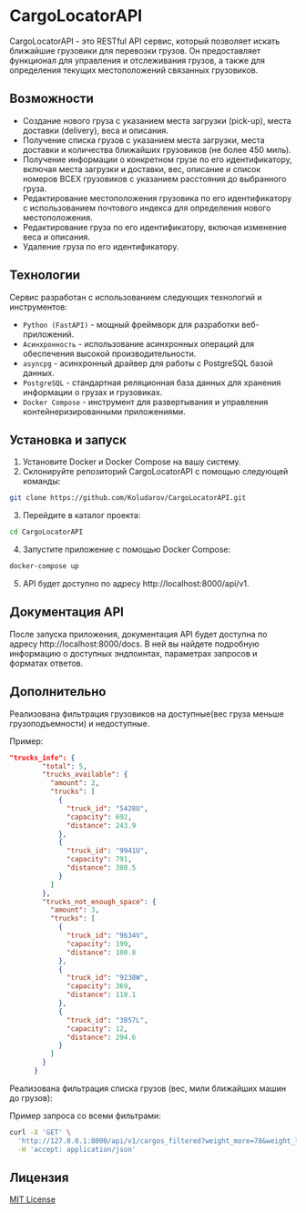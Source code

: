 # CargoLocatorAPI
CargoLocatorAPI - это RESTful API сервис, который позволяет искать ближайшие грузовики для перевозки грузов. Он предоставляет функционал для управления и отслеживания грузов, а также для определения текущих местоположений связанных грузовиков.

## Возможности
* Создание нового груза с указанием места загрузки (pick-up), места доставки (delivery), веса и описания.
* Получение списка грузов с указанием места загрузки, места доставки и количества ближайших грузовиков (не более 450 миль).
* Получение информации о конкретном грузе по его идентификатору, включая места загрузки и доставки, вес, описание и список номеров ВСЕХ грузовиков с указанием расстояния до выбранного груза.
* Редактирование местоположения грузовика по его идентификатору с использованием почтового индекса для определения нового местоположения.
* Редактирование груза по его идентификатору, включая изменение веса и описания.
* Удаление груза по его идентификатору.

## Технологии
Сервис разработан с использованием следующих технологий и инструментов:

* `Python (FastAPI)` - мощный фреймворк для разработки веб-приложений.
* `Асинхронность` - использование асинхронных операций для обеспечения высокой производительности.
* `asyncpg` - асинхронный драйвер для работы с PostgreSQL базой данных.
* `PostgreSQL` - стандартная реляционная база данных для хранения информации о грузах и грузовиках.
* `Docker Compose` - инструмент для развертывания и управления контейнеризированными приложениями.
## Установка и запуск
1. Установите Docker и Docker Compose на вашу систему.
2. Склонируйте репозиторий CargoLocatorAPI с помощью следующей команды:
```bash
git clone https://github.com/Koludarov/CargoLocatorAPI.git
```
3. Перейдите в каталог проекта:
```bash
cd CargoLocatorAPI
````
4. Запустите приложение с помощью Docker Compose:
```bash
docker-compose up
```
5. API будет доступно по адресу http://localhost:8000/api/v1.
## Документация API
После запуска приложения, документация API будет доступна по адресу http://localhost:8000/docs. В ней вы найдете подробную информацию о доступных эндпоинтах, параметрах запросов и форматах ответов.
## Дополнительно
Реализована фильтрация грузовиков на доступные(вес груза меньше грузоподъемности) и недоступные.

Пример:
```json
"trucks_info": {
        "total": 5,
        "trucks_available": {
          "amount": 2,
          "trucks": [
            {
              "truck_id": "5428U",
              "capacity": 692,
              "distance": 243.9
            },
            {
              "truck_id": "9941U",
              "capacity": 791,
              "distance": 380.5
            }
          ]
        },
        "trucks_not_enough_space": {
          "amount": 3,
          "trucks": [
            {
              "truck_id": "9634V",
              "capacity": 199,
              "distance": 100.8
            },
            {
              "truck_id": "9238W",
              "capacity": 369,
              "distance": 110.1
            },
            {
              "truck_id": "3857L",
              "capacity": 12,
              "distance": 294.6
            }
          ]
        }
      }
```
Реализована фильтрация списка грузов (вес, мили ближайших машин до грузов):

Пример запроса со всеми фильтрами:
```bash
curl -X 'GET' \
  'http://127.0.0.1:8000/api/v1/cargos_filtered?weight_more=78&weight_less=305&distance_more=125&distance_less=212' \
  -H 'accept: application/json'
```
## Лицензия
<a href="https://github.com/Koludarov/CargoLocatorAPI/blob/main/LICENSE">MIT License</a>